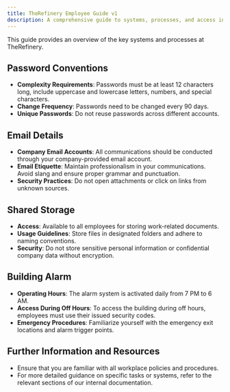 ```yaml
---
title: TheRefinery Employee Guide v1
description: A comprehensive guide to systems, processes, and access information for employees at TheRefinery.
---
```


This guide provides an overview of the key systems and processes at TheRefinery.

## Password Conventions
- **Complexity Requirements**: Passwords must be at least 12 characters long, include uppercase and lowercase letters, numbers, and special characters.
- **Change Frequency**: Passwords need to be changed every 90 days.
- **Unique Passwords**: Do not reuse passwords across different accounts.

## Email Details
- **Company Email Accounts**: All communications should be conducted through your company-provided email account.
- **Email Etiquette**: Maintain professionalism in your communications. Avoid slang and ensure proper grammar and punctuation.
- **Security Practices**: Do not open attachments or click on links from unknown sources.

## Shared Storage
- **Access**: Available to all employees for storing work-related documents.
- **Usage Guidelines**: Store files in designated folders and adhere to naming conventions.
- **Security**: Do not store sensitive personal information or confidential company data without encryption.

## Building Alarm
- **Operating Hours**: The alarm system is activated daily from 7 PM to 6 AM.
- **Access During Off Hours**: To access the building during off hours, employees must use their issued security codes.
- **Emergency Procedures**: Familiarize yourself with the emergency exit locations and alarm trigger points.

## Further Information and Resources
- Ensure that you are familiar with all workplace policies and procedures.
- For more detailed guidance on specific tasks or systems, refer to the relevant sections of our internal documentation.

